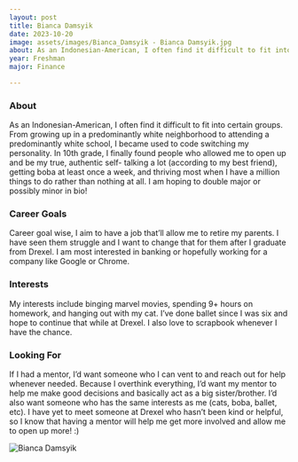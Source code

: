 ```yaml
---
layout: post
title: Bianca Damsyik 
date: 2023-10-20
image: assets/images/Bianca_Damsyik - Bianca Damsyik.jpg
about: As an Indonesian-American, I often find it difficult to fit into certain groups. From growing up in a predominantly white neighborhood to attending a predominantly white school, I became used to code switching my personality. In 10th grade, I finally found people who allowed me to open up and be my true, authentic self- talking a lot (according to my best friend), getting boba at least once a week, and thriving most when I have a million things to do rather than nothing at all. I am hoping to double major or possibly minor in bio!
year: Freshman
major: Finance

---
```


### About

As an Indonesian-American, I often find it difficult to fit into certain groups. From growing up in a predominantly white neighborhood to attending a predominantly white school, I became used to code switching my personality. In 10th grade, I finally found people who allowed me to open up and be my true, authentic self- talking a lot (according to my best friend), getting boba at least once a week, and thriving most when I have a million things to do rather than nothing at all. I am hoping to double major or possibly minor in bio!

### Career Goals

Career goal wise, I aim to have a job that’ll allow me to retire my parents. I have seen them struggle and I want to change that for them after I graduate from Drexel. I am most interested in banking or hopefully working for a company like Google or Chrome.

### Interests

My interests include binging marvel movies, spending 9+ hours on homework, and hanging out with my cat. I’ve done ballet since I was six and hope to continue that while at Drexel. I also love to scrapbook whenever I have the chance.

### Looking For

If I had a mentor, I’d want someone who I can vent to and reach out for help whenever needed. Because I overthink everything, I’d want my mentor to help me make good decisions and basically act as a big sister/brother. I’d also want someone who has the same interests as me (cats, boba, ballet, etc). I have yet to meet someone at Drexel who hasn’t been kind or helpful, so I know that having a mentor will help me get more involved and allow me to open up more! :)

<div class="text-center my-5">
    <img src="https://sase-drexel.github.io/mentorship-2023/assets/images/Bianca_Damsyik - Bianca Damsyik.jpg" alt="Bianca Damsyik" class="rounded post-img" />
</div>
